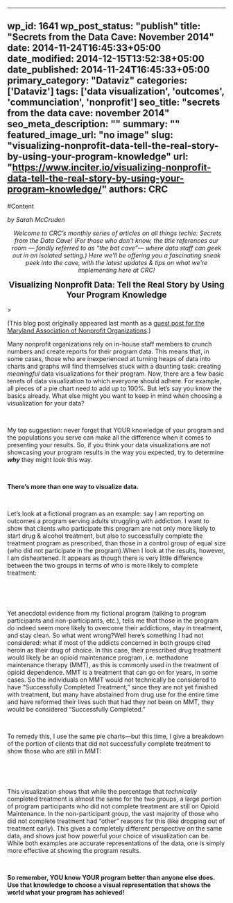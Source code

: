 
---
wp_id: 1641
wp_post_status: "publish" 
title: "Secrets from the Data Cave: November 2014"
date: 2014-11-24T16:45:33+05:00
date_modified: 2014-12-15T13:52:38+05:00
date_published: 2014-11-24T16:45:33+05:00
primary_category: "Dataviz"
categories: ['Dataviz'] 
tags: ['data visualization', 'outcomes', 'communciation', 'nonprofit']
seo_title: "secrets from the data cave: november 2014"
seo_meta_description: ""
summary: ""
featured_image_url: "no image"
slug: "visualizing-nonprofit-data-tell-the-real-story-by-using-your-program-knowledge"
url: "https://www.inciter.io/visualizing-nonprofit-data-tell-the-real-story-by-using-your-program-knowledge/"
authors: CRC
---

#Content

_by Sarah McCruden_
<p style="text-align: center;">&nbsp;<em>Welcome to CRC’s monthly series of articles on all things techie: Secrets from the Data Cave! (For those who don’t know, the title references our room — fondly referred to as “the bat cave”— where data staff can geek out in an isolated setting.) Here we’ll be offering you a fascinating sneak peek into the cave, with the latest updates &amp; tips on what we’re implementing here at CRC!</em></p>
<p style="text-align: center;"><span style="font-size: 14pt;"><strong>Visualizing Nonprofit Data: Tell the Real Story by Using Your Program Knowledge</strong></span></p>
>  &nbsp;(This blog post originally appeared last month as a <a href="http://www.marylandnonprofits.org/Articles/tabid/1110/ID/326/Visualizing-Nonprofit-Data-Tell-the-Real-Story-by-Using-Your-Program-Knowledge.aspx" target="_blank">guest post for the Maryland Association of Nonprofit Organizations</a>.)
&nbsp;

Many nonprofit organizations rely on in-house staff members to crunch numbers and create reports for their program data. This means that, in some cases, those who are inexperienced at turning heaps of data into charts and graphs will find themselves stuck with a daunting task: creating _meaningful_ data visualizations for their program.
Now, there are a few basic tenets of data visualization to which everyone should adhere. For example, all pieces of a pie chart need to add up to 100%. But let’s say you know the basics already. What else might you want to keep in mind when choosing a visualization for your data?

&nbsp;

My top suggestion: never forget that YOUR knowledge of your program and the populations you serve can make all the difference when it comes to presenting your results. So, if you think your data visualizations are not showcasing your program results in the way you expected, try to determine ___why___ they might look this way.

&nbsp;

__There’s more than one way to visualize data.__

&nbsp;

Let’s look at a fictional program as an example: say I am reporting on outcomes a program serving adults struggling with addiction. I want to show that clients who participate this program are not only more likely to start drug &amp; alcohol treatment, but also to successfully complete the treatment program as prescribed, than those in a control group of equal size (who did not participate in the program).When I look at the results, however, I am disheartened. It appears as though there is very little difference between the two groups in terms of who is more likely to complete treatment:



&nbsp;

&nbsp;

Yet anecdotal evidence from my fictional program (talking to program participants and non-participants, etc.), tells me that those in the program do indeed seem more likely to overcome their addictions, stay in treatment, and stay clean. So what went wrong?Well here’s something I had not considered: what if most of the addicts concerned in both groups cited heroin as their drug of choice.
In this case, their prescribed drug treatment would likely be an opioid maintenance program, i.e. methadone maintenance therapy (MMT), as this is commonly used in the treatment of opioid dependence. MMT is a treatment that can go on for years, in some cases. So the individuals on MMT would not technically be considered to have “Successfully Completed Treatment,” since they are not yet finished with treatment, but many have abstained from drug use for the entire time and have reformed their lives such that had they _not_ been on MMT, they would be considered “Successfully Completed.”

&nbsp;

To remedy this, I use the same pie charts—but this time, I give a breakdown of the portion of clients that did not successfully complete treatment to show those who are still in MMT:

&nbsp;



&nbsp;

This visualization shows that while the percentage that _technically_ completed treatment is almost the same for the two groups, a large portion of program participants who did not complete treatment are still on Opioid Maintenance. In the non-participant group, the vast majority of those who did not complete treatment had “other” reasons for this (like dropping out of treatment early). This gives a completely different perspective on the same data, and shows just how powerful your choice of visualization can be. While both examples are accurate representations of the data, one is simply more effective at showing the program results.

&nbsp;
<p style="text-align: left;"><strong>So remember, YOU know YOUR program better than anyone else does. Use that knowledge to choose a visual representation that shows the world what your program has achieved!</strong></p>

